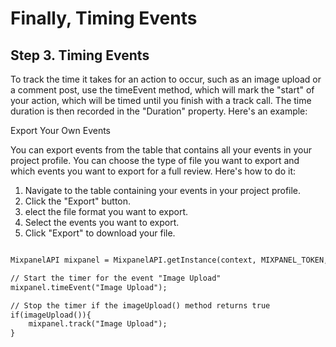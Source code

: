 # Finally, Timing Events

## Step 3. Timing Events


To track the time it takes for an action to occur, such as an image upload or a comment post, use the timeEvent method, which will mark the "start" of your action, which will be timed until you finish with a track call. The time duration is then recorded in the "Duration" property. Here's an example:



Export Your Own Events

You can export events from the table that contains all your events in your project profile. You can choose the type of file you want to export and which events you want to export for a full review. Here's how to do it:

1. Navigate to the table containing your events in your project profile.
2. Click the "Export" button.
3. elect the file format you want to export.
4. Select the events you want to export.
5. Click "Export" to download your file.



```xml

MixpanelAPI mixpanel = MixpanelAPI.getInstance(context, MIXPANEL_TOKEN, true);

// Start the timer for the event "Image Upload"
mixpanel.timeEvent("Image Upload");

// Stop the timer if the imageUpload() method returns true
if(imageUpload()){
    mixpanel.track("Image Upload");
}


